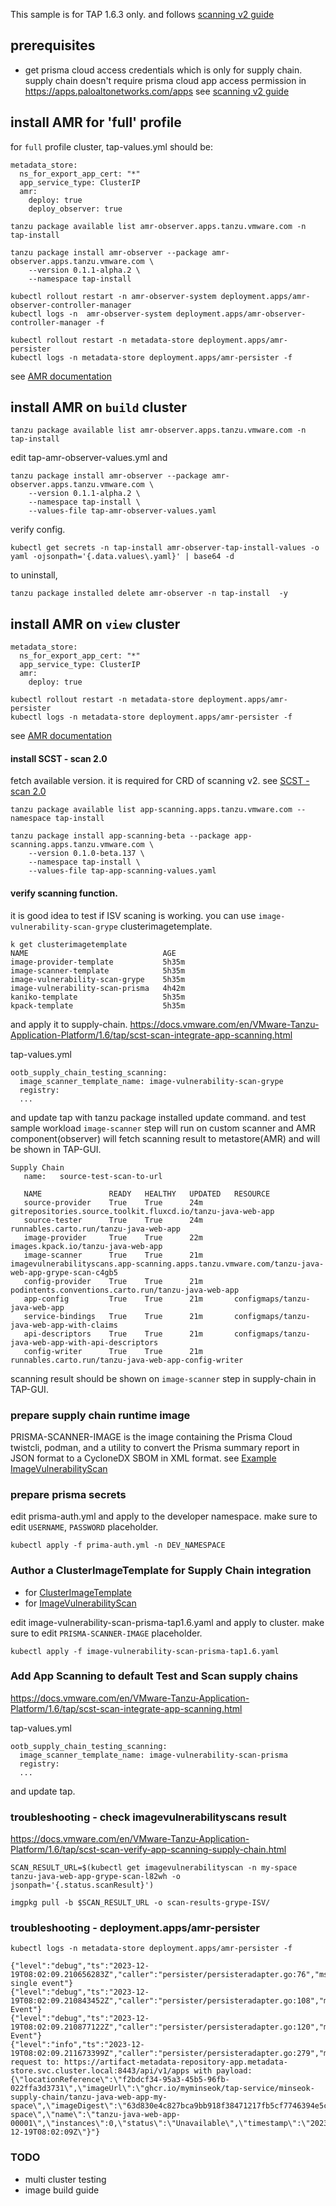
This sample is for TAP 1.6.3 only. and follows [scanning v2 guide](https://docs.vmware.com/en/VMware-Tanzu-Application-Platform/1.6/tap/scst-scan-install-app-scanning.html)

## prerequisites
- get prisma cloud access credentials which is only for supply chain. supply chain doesn't require prisma cloud app access permission in https://apps.paloaltonetworks.com/apps
see [scanning v2 guide](https://docs.vmware.com/en/VMware-Tanzu-Application-Platform/1.6/tap/scst-scan-install-app-scanning.html)

## install AMR for 'full' profile
for `full` profile cluster, tap-values.yml should be:
```
metadata_store:
  ns_for_export_app_cert: "*"
  app_service_type: ClusterIP
  amr:
    deploy: true
    deploy_observer: true
```

```
tanzu package available list amr-observer.apps.tanzu.vmware.com -n tap-install
```

```
tanzu package install amr-observer --package amr-observer.apps.tanzu.vmware.com \
    --version 0.1.1-alpha.2 \
    --namespace tap-install
```

```
kubectl rollout restart -n amr-observer-system deployment.apps/amr-observer-controller-manager
kubectl logs -n  amr-observer-system deployment.apps/amr-observer-controller-manager -f
```

```
kubectl rollout restart -n metadata-store deployment.apps/amr-persister 
kubectl logs -n metadata-store deployment.apps/amr-persister -f
```

see [AMR documentation](https://docs.vmware.com/en/VMware-Tanzu-Application-Platform/1.6/tap/scst-store-amr-install-amr-observer.html)

##  install AMR on `build` cluster
```
tanzu package available list amr-observer.apps.tanzu.vmware.com -n tap-install

```
edit tap-amr-observer-values.yml and

```
tanzu package install amr-observer --package amr-observer.apps.tanzu.vmware.com \
    --version 0.1.1-alpha.2 \
    --namespace tap-install \
    --values-file tap-amr-observer-values.yaml
```
verify config.
```
kubectl get secrets -n tap-install amr-observer-tap-install-values -o yaml -ojsonpath='{.data.values\.yaml}' | base64 -d
```

to uninstall,
```
tanzu package installed delete amr-observer -n tap-install  -y
```

##  install AMR on `view` cluster
```
metadata_store:
  ns_for_export_app_cert: "*"
  app_service_type: ClusterIP
  amr:
    deploy: true
```

```
kubectl rollout restart -n metadata-store deployment.apps/amr-persister 
kubectl logs -n metadata-store deployment.apps/amr-persister -f
```


see [AMR documentation](https://docs.vmware.com/en/VMware-Tanzu-Application-Platform/1.6/tap/scst-store-amr-install-amr-observer.html)

#### install SCST - scan 2.0
fetch available version. it is required for CRD of scanning v2. see [SCST - scan 2.0](https://docs.vmware.com/en/VMware-Tanzu-Application-Platform/1.6/tap/scst-scan-install-app-scanning.html#install-2)

```
tanzu package available list app-scanning.apps.tanzu.vmware.com --namespace tap-install
```

```
tanzu package install app-scanning-beta --package app-scanning.apps.tanzu.vmware.com \
    --version 0.1.0-beta.137 \
    --namespace tap-install \
    --values-file tap-app-scanning-values.yaml
```

#### verify scanning function.

it is good idea to test if ISV scaning is working. you can use `image-vulnerability-scan-grype` clusterimagetemplate.
```
k get clusterimagetemplate
NAME                              AGE
image-provider-template           5h35m
image-scanner-template            5h35m
image-vulnerability-scan-grype    5h35m
image-vulnerability-scan-prisma   4h42m
kaniko-template                   5h35m
kpack-template                    5h35m
```

and apply it to supply-chain.
https://docs.vmware.com/en/VMware-Tanzu-Application-Platform/1.6/tap/scst-scan-integrate-app-scanning.html

tap-values.yml
```
ootb_supply_chain_testing_scanning:
  image_scanner_template_name: image-vulnerability-scan-grype
  registry:
  ...
```
and update tap with tanzu package installed update command. and test sample workload
`image-scanner` step will run on custom scanner and AMR component(observer) will fetch scanning result to metastore(AMR) and will be shown in TAP-GUI.
```
Supply Chain
   name:   source-test-scan-to-url

   NAME               READY   HEALTHY   UPDATED   RESOURCE
   source-provider    True    True      24m       gitrepositories.source.toolkit.fluxcd.io/tanzu-java-web-app
   source-tester      True    True      24m       runnables.carto.run/tanzu-java-web-app
   image-provider     True    True      22m       images.kpack.io/tanzu-java-web-app
   image-scanner      True    True      21m       imagevulnerabilityscans.app-scanning.apps.tanzu.vmware.com/tanzu-java-web-app-grype-scan-c4gb5
   config-provider    True    True      21m       podintents.conventions.carto.run/tanzu-java-web-app
   app-config         True    True      21m       configmaps/tanzu-java-web-app
   service-bindings   True    True      21m       configmaps/tanzu-java-web-app-with-claims
   api-descriptors    True    True      21m       configmaps/tanzu-java-web-app-with-api-descriptors
   config-writer      True    True      21m       runnables.carto.run/tanzu-java-web-app-config-writer
```
scanning result should be shown on `image-scanner` step in supply-chain in TAP-GUI.


### prepare supply chain runtime image
PRISMA-SCANNER-IMAGE is the image containing the Prisma Cloud twistcli, podman, and a utility to convert the Prisma summary report in JSON format to a CycloneDX SBOM in XML format. see [Example ImageVulnerabilityScan](https://docs.vmware.com/en/VMware-Tanzu-Application-Platform/1.6/tap/scst-scan-ivs-prisma.html#example-imagevulnerabilityscan-1)

### prepare prisma secrets
edit prisma-auth.yml and apply to the developer namespace.
make sure to edit `USERNAME`, `PASSWORD` placeholder.
```
kubectl apply -f prima-auth.yml -n DEV_NAMESPACE
```

### Author a ClusterImageTemplate for Supply Chain integration
- for [ClusterImageTemplate](https://docs.vmware.com/en/VMware-Tanzu-Application-Platform/1.6/tap/scst-scan-clusterimagetemplates.html)
- for [ImageVulnerabilityScan](https://docs.vmware.com/en/VMware-Tanzu-Application-Platform/1.6/tap/scst-scan-ivs-prisma.html)

edit image-vulnerability-scan-prisma-tap1.6.yaml and apply to cluster.
make sure to edit `PRISMA-SCANNER-IMAGE` placeholder. 
```
kubectl apply -f image-vulnerability-scan-prisma-tap1.6.yaml

```
### Add App Scanning to default Test and Scan supply chains
https://docs.vmware.com/en/VMware-Tanzu-Application-Platform/1.6/tap/scst-scan-integrate-app-scanning.html

tap-values.yml
```
ootb_supply_chain_testing_scanning:
  image_scanner_template_name: image-vulnerability-scan-prisma
  registry:
  ...
```
and update tap.



### troubleshooting - check imagevulnerabilityscans result

https://docs.vmware.com/en/VMware-Tanzu-Application-Platform/1.6/tap/scst-scan-verify-app-scanning-supply-chain.html

```
SCAN_RESULT_URL=$(kubectl get imagevulnerabilityscan -n my-space    tanzu-java-web-app-grype-scan-l82wh -o jsonpath='{.status.scanResult}')
```
```
imgpkg pull -b $SCAN_RESULT_URL -o scan-results-grype-ISV/
```

### troubleshooting - deployment.apps/amr-persister
```
kubectl logs -n metadata-store deployment.apps/amr-persister -f
```
```
{"level":"debug","ts":"2023-12-19T08:02:09.210656283Z","caller":"persister/persisteradapter.go:76","msg":"Handle single event"}
{"level":"debug","ts":"2023-12-19T08:02:09.210843452Z","caller":"persister/persisteradapter.go:108","msg":"Handle Event"}
{"level":"debug","ts":"2023-12-19T08:02:09.210877122Z","caller":"persister/persisteradapter.go:120","msg":"Knative Event"}
{"level":"info","ts":"2023-12-19T08:02:09.211673399Z","caller":"persister/persisteradapter.go:279","msg":"Sending request to: https://artifact-metadata-repository-app.metadata-store.svc.cluster.local:8443/api/v1/apps with payload: {\"locationReference\":\"f2bdcf34-95a3-45b5-96fb-022ffa3d3731\",\"imageUrl\":\"ghcr.io/myminseok/tap-service/minseok-supply-chain/tanzu-java-web-app-my-space\",\"imageDigest\":\"63d830e4c827bca9bb918f38471217fb5cf7746394e5c91cd12f58c96def725a\",\"namespace\":\"my-space\",\"name\":\"tanzu-java-web-app-00001\",\"instances\":0,\"status\":\"Unavailable\",\"timestamp\":\"2023-12-19T08:02:09Z\"}"}

```

### TODO
- multi cluster testing
- image build guide



